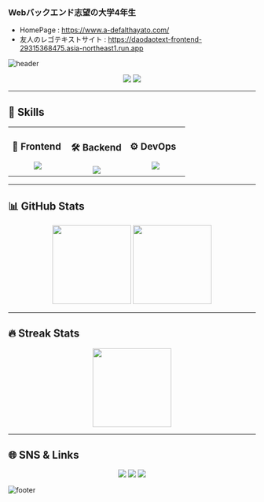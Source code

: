 ### Webバックエンド志望の大学4年生

- HomePage : https://www.a-defalthayato.com/
- 友人のレゴテキストサイト : https://daodaotext-frontend-29315368475.asia-northeast1.run.app
<!-- ヘッダーバナー（赤オレンジグラデーション） -->
![header](https://capsule-render.vercel.app/api?type=waving&color=0:ff512f,100:dd2476&height=250&section=header&text=Retr0&fontSize=60&fontColor=ffffff&animation=fadeIn&fontAlignY=38)

<p align="center">
  <a href="https://www.a-defalthayato.com/"><img src="https://img.shields.io/badge/Portfolio-Visit%20Now-ff512f?style=for-the-badge&logo=google-chrome&logoColor=white"></a>
  <a href="https://daodaotext-frontend-29315368475.asia-northeast1.run.app"><img src="https://img.shields.io/badge/Friend's%20Lego%20Text%20Site-View-dd2476?style=for-the-badge&logo=lego&logoColor=white"></a>
</p>

---

## 🚀 Skills

<table>
<tr>
<td valign="top" width="33%">

### 🎨 Frontend
<div align="center">
  <img src="https://skillicons.dev/icons?i=html,css,js,ts,next,react,tailwind" />
</div>

</td>
<td valign="top" width="33%">

### 🛠 Backend
<div align="center">
  <img src="https://skillicons.dev/icons?i=cpp,cs,python,go,java,git,bash" />
</div>

</td>
<td valign="top" width="33%">

### ⚙ DevOps
<div align="center">
  <img src="https://skillicons.dev/icons?i=linux,git,bash,docker" />
</div>

</td>
</tr>
</table>

---

## 📊 GitHub Stats

<p align="center">
  <img src="https://github-readme-stats.vercel.app/api?username=Retr0413&show_icons=true&count_private=true&theme=radical&hide_border=true" height="160" />
  <img src="https://github-readme-stats.vercel.app/api/top-langs/?username=Retr0413&layout=donut&theme=radical&hide_border=true" height="160" />
</p>

---

## 🔥 Streak Stats

<p align="center">
  <img src="https://streak-stats.demolab.com?user=Retr0413&theme=tokyonight&hide_border=true&border_radius=5" height="160"/>
</p>

---

## 🌐 SNS & Links
<p align="center">
  <a href="https://twitter.com/"><img src="https://img.shields.io/badge/Twitter-%23ff512f.svg?logo=Twitter&logoColor=white&style=for-the-badge"/></a>
  <a href="https://www.linkedin.com/"><img src="https://img.shields.io/badge/LinkedIn-%23dd2476.svg?logo=linkedin&logoColor=white&style=for-the-badge"/></a>
  <a href="mailto:youremail@example.com"><img src="https://img.shields.io/badge/Email-D14836.svg?logo=gmail&logoColor=white&style=for-the-badge"/></a>
</p>

<!-- フッターバナー -->
![footer](https://capsule-render.vercel.app/api?type=waving&color=0:dd2476,100:ff512f&height=120&section=footer)

